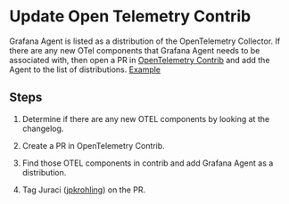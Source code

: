 # Update Open Telemetry Contrib

Grafana Agent is listed as a distribution of the OpenTelemetry Collector. If there are any new OTel components that Grafana Agent needs to be associated with, then open a PR in [OpenTelemetry Contrib](https://github.com/open-telemetry/opentelemetry-collector-contrib) and add the Agent to the list of distributions. [Example](https://github.com/open-telemetry/opentelemetry-collector-contrib/blob/653ab064bb797ed2b4ae599936a7b9cfdad18a29/receiver/kafkareceiver/README.md?plain=1#L7)

## Steps

1. Determine if there are any new OTEL components by looking at the changelog.

2. Create a PR in OpenTelemetry Contrib.

3. Find those OTEL components in contrib and add Grafana Agent as a distribution.

4. Tag Juraci ([jpkrohling](https://github.com/jpkrohling)) on the PR.

